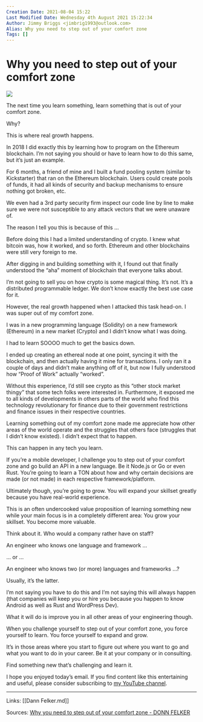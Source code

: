 ```yaml
---
Creation Date: 2021-08-04 15:22
Last Modified Date: Wednesday 4th August 2021 15:22:34
Author: Jimmy Briggs <jimbrig1993@outlook.com>
Alias: Why you need to step out of your comfort zone
Tags: []
---
```


# Why you need to step out of your comfort zone

[![](https://www.donnfelker.com/wp-content/uploads/2021/04/challenge-1024x683.jpeg)](http://www.donnfelker.com/wp-content/uploads/2021/04/challenge.jpeg)

The next time you learn something, learn something that is out of your comfort zone.

Why? 

This is where real growth happens.

In 2018 I did exactly this by learning how to program on the Ethereum blockchain. I’m not saying you should or have to learn how to do this same, but it’s just an example. 

For 6 months, a friend of mine and I built a fund pooling system (similar to Kickstarter) that ran on the Ethereum blockchain. Users could create pools of funds, it had all kinds of security and backup mechanisms to ensure nothing got broken, etc.

We even had a 3rd party security firm inspect our code line by line to make sure we were not susceptible to any attack vectors that we were unaware of.

The reason I tell you this is because of this …

Before doing this I had a limited understanding of crypto. I knew what bitcoin was, how it worked, and so forth. Ethereum and other blockchains were still very foreign to me. 

After digging in and building something with it, I found out that finally understood the “aha” moment of blockchain that everyone talks about.

I’m not going to sell you on how crypto is some magical thing. It’s not. It’s a distributed programmable ledger. We don’t know exactly the best use case for it. 

However, the real growth happened when I attacked this task head-on. I was super out of my comfort zone. 

I was in a new programming language (Solidity) on a new framework (Ethereum) in a new market (Crypto) and I didn’t know what I was doing. 

I had to learn SOOOO much to get the basics down.

I ended up creating an ethereal node at one point, syncing it with the blockchain, and then actually having it mine for transactions. I only ran it a couple of days and didn’t make anything off of it, but now I fully understood how “Proof of Work” actually “worked”.

Without this experience, I’d still see crypto as this “other stock market thingy” that some tech folks were interested in. Furthermore, it exposed me to all kinds of developments in others parts of the world who find this technology revolutionary for finance due to their government restrictions and finance issues in their respective countries. 

Learning something out of my comfort zone made me appreciate how other areas of the world operate and the struggles that others face (struggles that I didn’t know existed). I didn’t expect that to happen.

This can happen in any tech you learn.

If you’re a mobile developer, I challenge you to step out of your comfort zone and go build an API in a new language. Be it Node.js or Go or even Rust. You’re going to learn a TON about how and why certain decisions are made (or not made) in each respective framework/platform.

Ultimately though, you’re going to grow. You will expand your skillset greatly because you have real-world experience. 

This is an often undercooked value proposition of learning something new while your main focus is in a completely different area: You grow your skillset. You become more valuable.

Think about it. Who would a company rather have on staff? 

An engineer who knows one language and framework …

… or …

An engineer who knows two (or more) languages and frameworks …? 

Usually, it’s the latter. 

I’m not saying you have to do this and I’m not saying this will always happen (that companies will keep you or hire you because you happen to know Android as well as Rust and WordPress Dev). 

What it will do is improve you in all other areas of your engineering though. 

When you challenge yourself to step out of your comfort zone, you force yourself to learn. You force yourself to expand and grow. 

It’s in those areas where you start to figure out where you want to go and what you want to do in your career. Be it at your company or in consulting. 

Find something new that’s challenging and learn it.

I hope you enjoyed today’s email. If you find content like this entertaining and useful, please consider subscribing to [my YouTube channel](https://www.youtube.com/channel/UCX-K1HK8ejnnQF_GWcMHveg?sub_confirmation=1).

***

Links: [[Dann Felker.md]]

Sources: [Why you need to step out of your comfort zone - DONN FELKER](https://www.donnfelker.com/why-you-need-to-step-out-of-your-comfort-zone/)

